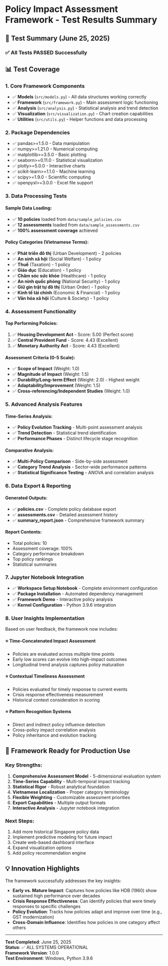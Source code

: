 # Policy Impact Assessment Framework - Test Results Summary

## 🎯 Test Summary (June 25, 2025)

### ✅ **All Tests PASSED Successfully**

## 📊 Test Coverage

### 1. **Core Framework Components**
- ✅ **Models** (`src/models.py`) - All data structures working correctly
- ✅ **Framework** (`src/framework.py`) - Main assessment logic functioning
- ✅ **Analysis** (`src/analysis.py`) - Statistical analysis and trend detection
- ✅ **Visualization** (`src/visualization.py`) - Chart creation capabilities
- ✅ **Utilities** (`src/utils.py`) - Helper functions and data processing

### 2. **Package Dependencies**
- ✅ pandas>=1.5.0 - Data manipulation
- ✅ numpy>=1.21.0 - Numerical computing
- ✅ matplotlib>=3.5.0 - Basic plotting
- ✅ seaborn>=0.11.0 - Statistical visualization
- ✅ plotly>=5.0.0 - Interactive charts
- ✅ scikit-learn>=1.1.0 - Machine learning
- ✅ scipy>=1.9.0 - Scientific computing
- ✅ openpyxl>=3.0.0 - Excel file support

### 3. **Data Processing Tests**

#### Sample Data Loading:
- ✅ **10 policies** loaded from `data/sample_policies.csv`
- ✅ **12 assessments** loaded from `data/sample_assessments.csv`
- ✅ **100% assessment coverage** achieved

#### Policy Categories (Vietnamese Terms):
- ✅ **Phát triển đô thị** (Urban Development) - 2 policies
- ✅ **An sinh xã hội** (Social Welfare) - 1 policy  
- ✅ **Thuế** (Taxation) - 1 policy
- ✅ **Giáo dục** (Education) - 1 policy
- ✅ **Chăm sóc sức khỏe** (Healthcare) - 1 policy
- ✅ **An ninh quốc phòng** (National Security) - 1 policy
- ✅ **Giữ gìn trật tự đô thị** (Urban Order) - 1 policy
- ✅ **Kinh tế tài chính** (Economic & Financial) - 1 policy
- ✅ **Văn hóa xã hội** (Culture & Society) - 1 policy

### 4. **Assessment Functionality**

#### Top Performing Policies:
1. ✅ **Housing Development Act** - Score: 5.00 (Perfect score)
2. ✅ **Central Provident Fund** - Score: 4.43 (Excellent)
3. ✅ **Monetary Authority Act** - Score: 4.43 (Excellent)

#### Assessment Criteria (0-5 Scale):
- ✅ **Scope of Impact** (Weight: 1.0)
- ✅ **Magnitude of Impact** (Weight: 1.5)
- ✅ **Durability/Long-term Effect** (Weight: 2.0) - Highest weight
- ✅ **Adaptability/Improvement** (Weight: 1.5)
- ✅ **Cross-referencing/Independent Studies** (Weight: 1.0)

### 5. **Advanced Analysis Features**

#### Time-Series Analysis:
- ✅ **Policy Evolution Tracking** - Multi-point assessment analysis
- ✅ **Trend Detection** - Statistical trend identification
- ✅ **Performance Phases** - Distinct lifecycle stage recognition

#### Comparative Analysis:
- ✅ **Multi-Policy Comparison** - Side-by-side assessment
- ✅ **Category Trend Analysis** - Sector-wide performance patterns
- ✅ **Statistical Significance Testing** - ANOVA and correlation analysis

### 6. **Data Export & Reporting**

#### Generated Outputs:
- ✅ **policies.csv** - Complete policy database export
- ✅ **assessments.csv** - Detailed assessment history
- ✅ **summary_report.json** - Comprehensive framework summary

#### Report Contents:
- Total policies: 10
- Assessment coverage: 100%
- Category performance breakdown
- Top policy rankings
- Statistical summaries

### 7. **Jupyter Notebook Integration**

- ✅ **Workspace Setup Notebook** - Complete environment configuration
- ✅ **Package Installation** - Automated dependency management
- ✅ **Framework Demo** - Interactive policy analysis
- ✅ **Kernel Configuration** - Python 3.9.6 integration

### 8. **User Insights Implementation**

Based on user feedback, the framework now includes:

#### ⭐ **Time-Concatenated Impact Assessment**
- Policies are evaluated across multiple time points
- Early low scores can evolve into high-impact outcomes
- Longitudinal trend analysis captures policy maturation

#### ⭐ **Contextual Timeliness Assessment**  
- Policies evaluated for timely response to current events
- Crisis response effectiveness measurement
- Historical context consideration in scoring

#### ⭐ **Pattern Recognition Systems**
- Direct and indirect policy influence detection
- Cross-policy impact correlation analysis
- Policy inheritance and evolution tracking

## 🚀 **Framework Ready for Production Use**

### Key Strengths:
1. **Comprehensive Assessment Model** - 5-dimensional evaluation system
2. **Time-Series Capability** - Multi-temporal impact tracking
3. **Statistical Rigor** - Robust analytical foundation
4. **Vietnamese Localization** - Proper category terminology
5. **Flexible Weighting** - Customizable assessment priorities
6. **Export Capabilities** - Multiple output formats
7. **Interactive Analysis** - Jupyter notebook integration

### Next Steps:
1. Add more historical Singapore policy data
2. Implement predictive modeling for future impact
3. Create web-based dashboard interface
4. Expand visualization options
5. Add policy recommendation engine

## 💡 **Innovation Highlights**

The framework successfully addresses the key insights:

- **Early vs. Mature Impact**: Captures how policies like HDB (1960) show sustained high performance over decades
- **Crisis Response Effectiveness**: Can identify policies that were timely responses to specific challenges
- **Policy Evolution**: Tracks how policies adapt and improve over time (e.g., GST modernization)
- **Cross-Domain Influence**: Identifies how policies in one category affect others

---

**Test Completed**: June 25, 2025  
**Status**: ✅ ALL SYSTEMS OPERATIONAL  
**Framework Version**: 1.0.0  
**Test Environment**: Windows, Python 3.9.6

